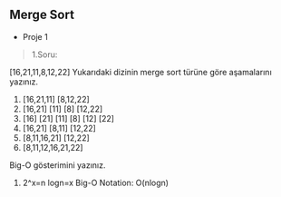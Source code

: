 ## Merge Sort
* Proje 1
> 1.Soru: 

[16,21,11,8,12,22] 
Yukarıdaki dizinin merge sort türüne göre aşamalarını yazınız.

1. [16,21,11] [8,12,22]
2. [16,21] [11] [8] [12,22]
3. [16] [21] [11] [8] [12] [22]
4. [16,21] [8,11] [12,22]
5. [8,11,16,21] [12,22]
6. [8,11,12,16,21,22]

Big-O gösterimini yazınız.
1. 2^x=n logn=x 
Big-O Notation: O(nlogn)